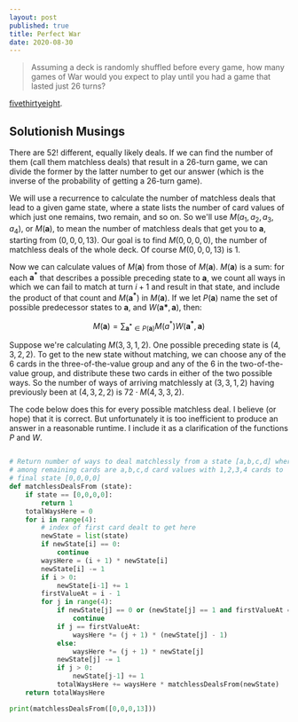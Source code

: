 ```yaml
---
layout: post
published: true
title: Perfect War
date: 2020-08-30
---
```


>Assuming a deck is randomly shuffled before every game, how many games of War would you expect to play until you had a game that lasted just 26 turns?

[fivethirtyeight](https://fivethirtyeight.com/features/are-you-a-pinball-wizard/).

<!--more-->

## Solutionish Musings

There are $52!$ different, equally likely deals. If we can find the number of them (call them matchless deals) that result in a $26$-turn game, we can divide the former by the latter number to get our answer (which is the inverse of the probability of getting a $26$-turn game).

We will use a recurrence to calculate the number of matchless deals that lead to a given game state, where a state lists the number of card values of which just one remains, two remain, and so on. So we'll use $M(a_1,a_2,a_3,a_4)$, or $M(\mathbf{a})$, to mean the number of matchless deals that get you to $\mathbf{a}$, starting from $(0,0,0,13)$. Our goal is to find $M(0,0,0,0)$, the number of matchless deals of the whole deck. Of course $M(0,0,0,13)$ is $1$.

Now we can calculate values of $M(\mathbf{a})$ from those of $M(\mathbf{a})$. $M(\mathbf{a})$ is a sum: for each $\mathbf{a^*}$ that describes a possible preceding state to $\mathbf{a}$, we count all ways in which we can fail to match at turn $i+1$ and result in that state, and include the product of that count and $M(\mathbf{a^*})$ in $M(\mathbf{a})$. If we let $P(\mathbf{a})$ name the set of possible predecessor states to $\mathbf{a}$, and $W(\mathbf{a*},\mathbf{a})$, then:

$$M(\mathbf{a}) =
\sum_{\mathbf{a^*} \in P(\mathbf{a})} 
M(a^*) W(\mathbf{a^*},\mathbf{a})$$

Suppose we're calculating $M(3,3,1,2)$. One possible preceding state is $(4,3,2,2)$. To get to the new state without matching, we can choose any of the $6$ cards in the three-of-the-value group and any of the $6$ in the two-of-the-value group, and distribute these two cards in either of the two possible ways. So the number of ways of arriving matchlessly at $(3,3,1,2)$ having previously been at $(4,3,2,2)$ is $72 \cdot M(4,3,3,2)$.

The code below does this for every possible matchless deal. I believe (or hope) that it is correct. But unfortunately it is too inefficient to produce an answer in a reasonable runtime. I include it as a clarification of the functions $P$ and $W$.

```python

# Return number of ways to deal matchlessly from a state [a,b,c,d] where
# among remaining cards are a,b,c,d card values with 1,2,3,4 cards to
# final state [0,0,0,0]
def matchlessDealsFrom (state):
	if state == [0,0,0,0]:
		return 1
	totalWaysHere = 0
	for i in range(4):
		# index of first card dealt to get here
		newState = list(state)
		if newState[i] == 0:
			continue
		waysHere = (i + 1) * newState[i]
		newState[i] -= 1
		if i > 0:
			newState[i-1] += 1
		firstValueAt = i - 1
		for j in range(4):
			if newState[j] == 0 or (newState[j] == 1 and firstValueAt == j):
				continue
			if j == firstValueAt:
				waysHere *= (j + 1) * (newState[j] - 1)
			else:
				waysHere *= (j + 1) * newState[j]
			newState[j] -= 1
			if j > 0:
				newState[j-1] += 1
			totalWaysHere += waysHere * matchlessDealsFrom(newState)
	return totalWaysHere

print(matchlessDealsFrom([0,0,0,13]))
```

<br>
